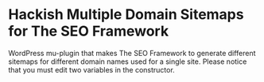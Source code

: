 # Hackish Multiple Domain Sitemaps for The SEO Framework

WordPress mu-plugin that makes The SEO Framework to generate different sitemaps for different domain names used for a single site. Please notice that you must edit two variables in the constructor.
